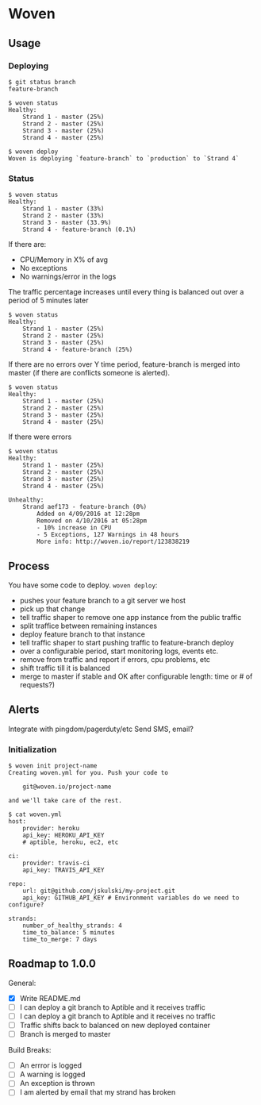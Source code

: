 # Woven

## Usage

### Deploying

```
$ git status branch
feature-branch

$ woven status
Healthy:
    Strand 1 - master (25%)
    Strand 2 - master (25%)
    Strand 3 - master (25%)
    Strand 4 - master (25%)

$ woven deploy
Woven is deploying `feature-branch` to `production` to `Strand 4`
```

### Status

```
$ woven status
Healthy:
    Strand 1 - master (33%)
    Strand 2 - master (33%)
    Strand 3 - master (33.9%)
    Strand 4 - feature-branch (0.1%)
```

If there are:
- CPU/Memory in X% of avg
- No exceptions
- No warnings/error in the logs

The traffic percentage increases until every thing is balanced out over a period of 5 minutes later

```
$ woven status
Healthy:
    Strand 1 - master (25%)
    Strand 2 - master (25%)
    Strand 3 - master (25%)
    Strand 4 - feature-branch (25%)
```

If there are no errors over Y time period, feature-branch is
merged into master (if there are conflicts someone is alerted).

```
$ woven status
Healthy:
    Strand 1 - master (25%)
    Strand 2 - master (25%)
    Strand 3 - master (25%)
    Strand 4 - master (25%)
```

If there were errors

```
$ woven status
Healthy:
    Strand 1 - master (25%)
    Strand 2 - master (25%)
    Strand 3 - master (25%)
    Strand 4 - master (25%)

Unhealthy:
    Strand aef173 - feature-branch (0%)
        Added on 4/09/2016 at 12:28pm
        Removed on 4/10/2016 at 05:28pm
        - 10% increase in CPU
        - 5 Exceptions, 127 Warnings in 48 hours
        More info: http://woven.io/report/123838219
```

## Process

You have some code to deploy. `woven deploy`:

- pushes your feature branch to a git server we host
- pick up that change
- tell traffic shaper to remove one app instance from the public traffic
- split traffice between remaining instances
- deploy feature branch to that instance
- tell traffic shaper to start pushing traffic to feature-branch deploy
- over a configurable period, start monitoring logs, events etc.
- remove from traffic and report if errors, cpu problems, etc
- shift traffic till it is balanced
- merge to master if stable and OK after configurable length: time or # of requests?)

## Alerts

Integrate with pingdom/pagerduty/etc
Send SMS, email?

### Initialization

```
$ woven init project-name
Creating woven.yml for you. Push your code to

    git@woven.io/project-name

and we'll take care of the rest.
```

```
$ cat woven.yml
host:
    provider: heroku
    api_key: HEROKU_API_KEY
    # aptible, heroku, ec2, etc

ci:
    provider: travis-ci
    api_key: TRAVIS_API_KEY

repo:
    url: git@github.com/jskulski/my-project.git
    api_key: GITHUB_API_KEY # Environment variables do we need to configure?

strands:
    number_of_healthy_strands: 4
    time_to_balance: 5 minutes
    time_to_merge: 7 days
```



## Roadmap to 1.0.0

General:
- [X] Write README.md
- [ ] I can deploy a git branch to Aptible and it receives traffic
- [ ] I can deploy a git branch to Aptible and it receives no traffic
- [ ] Traffic shifts back to balanced on new deployed container
- [ ] Branch is merged to master

Build Breaks:
- [ ] An errror is logged
- [ ] A warning is logged
- [ ] An exception is thrown
- [ ] I am alerted by email that my strand has broken